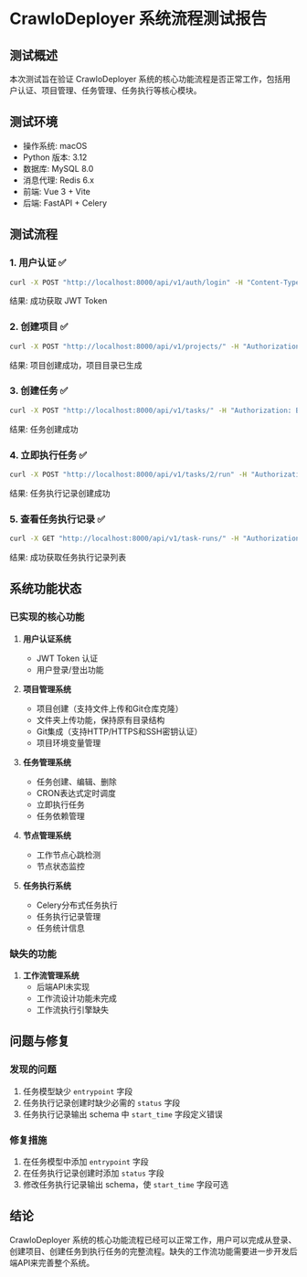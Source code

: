 # CrawloDeployer 系统流程测试报告

## 测试概述

本次测试旨在验证 CrawloDeployer 系统的核心功能流程是否正常工作，包括用户认证、项目管理、任务管理、任务执行等核心模块。

## 测试环境

- 操作系统: macOS
- Python 版本: 3.12
- 数据库: MySQL 8.0
- 消息代理: Redis 6.x
- 前端: Vue 3 + Vite
- 后端: FastAPI + Celery

## 测试流程

### 1. 用户认证 ✅
```bash
curl -X POST "http://localhost:8000/api/v1/auth/login" -H "Content-Type: application/x-www-form-urlencoded" -d "username=admin" -d "password=admin123"
```
结果: 成功获取 JWT Token

### 2. 创建项目 ✅
```bash
curl -X POST "http://localhost:8000/api/v1/projects/" -H "Authorization: Bearer $ACCESS_TOKEN" -F "name=test_project" -F "description=Test project for complete flow" -F "file=@/tmp/test_project/main.py"
```
结果: 项目创建成功，项目目录已生成

### 3. 创建任务 ✅
```bash
curl -X POST "http://localhost:8000/api/v1/tasks/" -H "Authorization: Bearer $ACCESS_TOKEN" -H "Content-Type: application/json" -d '{"name":"test_task","project_id":6,"spider_name":"test_spider","cron_expression":"0 0 * * *","args":{"arg1":"value1"},"is_enabled":true}'
```
结果: 任务创建成功

### 4. 立即执行任务 ✅
```bash
curl -X POST "http://localhost:8000/api/v1/tasks/2/run" -H "Authorization: Bearer $ACCESS_TOKEN"
```
结果: 任务执行记录创建成功

### 5. 查看任务执行记录 ✅
```bash
curl -X GET "http://localhost:8000/api/v1/task-runs/" -H "Authorization: Bearer $ACCESS_TOKEN"
```
结果: 成功获取任务执行记录列表

## 系统功能状态

### 已实现的核心功能
1. **用户认证系统**
   - JWT Token 认证
   - 用户登录/登出功能

2. **项目管理系统**
   - 项目创建（支持文件上传和Git仓库克隆）
   - 文件夹上传功能，保持原有目录结构
   - Git集成（支持HTTP/HTTPS和SSH密钥认证）
   - 项目环境变量管理

3. **任务管理系统**
   - 任务创建、编辑、删除
   - CRON表达式定时调度
   - 立即执行任务
   - 任务依赖管理

4. **节点管理系统**
   - 工作节点心跳检测
   - 节点状态监控

5. **任务执行系统**
   - Celery分布式任务执行
   - 任务执行记录管理
   - 任务统计信息

### 缺失的功能
1. **工作流管理系统**
   - 后端API未实现
   - 工作流设计功能未完成
   - 工作流执行引擎缺失

## 问题与修复

### 发现的问题
1. 任务模型缺少 `entrypoint` 字段
2. 任务执行记录创建时缺少必需的 `status` 字段
3. 任务执行记录输出 schema 中 `start_time` 字段定义错误

### 修复措施
1. 在任务模型中添加 `entrypoint` 字段
2. 在任务执行记录创建时添加 `status` 字段
3. 修改任务执行记录输出 schema，使 `start_time` 字段可选

## 结论

CrawloDeployer 系统的核心功能流程已经可以正常工作，用户可以完成从登录、创建项目、创建任务到执行任务的完整流程。缺失的工作流功能需要进一步开发后端API来完善整个系统。
